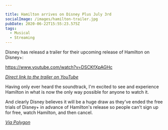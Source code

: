 ```yaml
---

title: Hamilton arrives on Disney Plus July 3rd
socialImage: /images/hamilton-trailer.jpg
pubDate: 2020-06-22T15:55:23.575Z
tags:
  - Musical
  - Streaming
---
```

Disney has releasd a trailer for their upcoming release of Hamilton on Disney+:

https://www.youtube.com/watch?v=DSCKfXpAGHc

*[Direct link to the trailer on YouTube](https://www.youtube.com/watch?v=DSCKfXpAGHc)*

Having only ever heard the soundtrack, I'm excited to see and experience Hamilton in what is now the only way possible for anyone to watch it.

And clearly Disney believes it will be a huge draw as they've ended the free trials of Disney+ in advance of Hamilton's release so people can't sign up for free, watch Hamilton, and then cancel.

*[Via Polygon](https://www.polygon.com/2020/6/22/21298861/hamilton-live-recording-disney-plus-trailer-release-date)*
